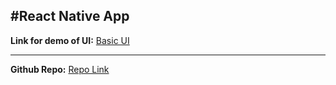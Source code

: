 #React Native App
-----
**Link for demo of UI:** [Basic UI](https://drive.google.com/folderview?id=1HbnmZQTJbrZ26lxMUwdX15_5O2lDLC2r)
***
**Github Repo:** [Repo Link](https://github.com/vanssign/restaurant-react-native-app)